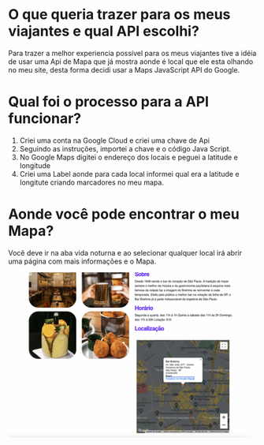 
# O que queria trazer para os meus viajantes e qual API escolhi?


Para trazer a melhor experiencia possível para os meus viajantes tive a idéia de usar uma Api de Mapa que já mostra aonde é local que 
ele esta olhando no meu site, desta forma decidi usar a Maps JavaScript API do Google.


# Qual foi o processo para a API funcionar?


1. Criei uma conta na Google Cloud e criei uma chave de Api
2. Seguindo as instruções, importei a chave e o código Java Script.
3. No Google Maps digitei o endereço dos locais e peguei a latitude e longitude
4. Criei uma Label aonde para cada local informei qual era a latitude e longitute criando marcadores no meu mapa.


# Aonde você pode encontrar o meu Mapa?

Você deve ir na aba vida noturna e ao selecionar qualquer local irá abrir uma página com mais informações e o Mapa.



<img src="Screen Shot 2022-04-08 at 21.08.37.png">


